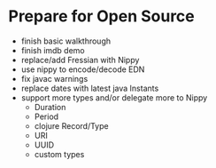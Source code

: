 # Prepare for Open Source

* finish basic walkthrough
* finish imdb demo
* replace/add Fressian with Nippy
* use nippy to encode/decode EDN
* fix javac warnings
* replace dates with latest java Instants
* support more types and/or delegate more to Nippy
  * Duration
  * Period
  * clojure Record/Type
  * URI
  * UUID
  * custom types
